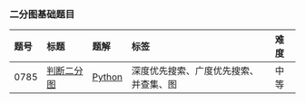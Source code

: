 ### 二分图基础题目

| 题号 | 标题                                                           | 题解                                                                                                                           | 标签                                   | 难度 |
| :--- | :------------------------------------------------------------- | :----------------------------------------------------------------------------------------------------------------------------- | :------------------------------------- | :--- |
| 0785 | [判断二分图](https://leetcode.cn/problems/is-graph-bipartite/) | [Python](https://github.com/itcharge/LeetCode-Py/blob/main/Solutions/0785.%20%E5%88%A4%E6%96%AD%E4%BA%8C%E5%88%86%E5%9B%BE.md) | 深度优先搜索、广度优先搜索、并查集、图 | 中等 |

